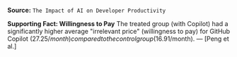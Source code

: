 **Source:** `The Impact of AI on Developer Productivity`

**Supporting Fact: Willingness to Pay**
The treated group (with Copilot) had a significantly higher average "irrelevant price" (willingness to pay) for GitHub Copilot ($27.25/month) compared to the control group ($16.91/month). — [Peng et al.]
